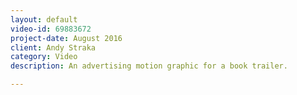 ```yaml
---
layout: default
video-id: 69883672
project-date: August 2016
client: Andy Straka
category: Video
description: An advertising motion graphic for a book trailer.

---
```

